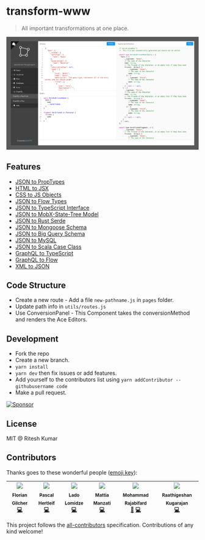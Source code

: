 # transform-www

> All important transformations at one place.

![Demo](demo.png)

## Features
- [JSON to PropTypes](https://transform.now.sh)
- [HTML to JSX](https://transform.now.sh/html-to-jsx)
- [CSS to JS Objects](https://transform.now.sh/css-to-js)
- [JSON to Flow Types](https://transform.now.sh/json-to-flow-types)
- [JSON to TypeScript Interface](https://transform.now.sh/json-to-ts-interface)
- [JSON to MobX-State-Tree Model](https://transform.now.sh/json-to-mobx-state-tree)
- [JSON to Rust Serde](https://transform.now.sh/json-to-rust-serde)
- [JSON to Mongoose Schema](https://transform.now.sh/json-to-mongoose)
- [JSON to Big Query Schema](https://transform.now.sh/json-to-big-query)
- [JSON to MySQL](https://transform.now.sh/json-to-mysql)
- [JSON to Scala Case Class](https://transform.now.sh/json-to-scala-case-class)
- [GraphQL to TypeScript](https://transform.now.sh/graphql-to-typescript)
- [GraphQL to Flow](https://transform.now.sh/graphql-to-flow)
- [XML to JSON](https://transform.now.sh/xml-to-json)

## Code Structure
- Create a new route - Add a file `new-pathname.js` in `pages` folder.
- Update path info in `utils/routes.js`
- Use ConversionPanel - This Component takes the conversionMethod and renders the Ace Editors.

## Development

- Fork the repo
- Create a new branch.
- `yarn install`
- `yarn dev` then fix issues or add features.
- Add yourself to the contributors list using `yarn addContributor -- githubusername code`
- Make a pull request.

<a href="https://app.codesponsor.io/link/8CBegPnJTnjtddvd2E18Su4F/ritz078/transform-www" rel="nofollow"><img src="https://app.codesponsor.io/embed/8CBegPnJTnjtddvd2E18Su4F/ritz078/transform-www.svg" style="width: 888px; height: 68px;" alt="Sponsor" /></a>

## License
MIT @ Ritesh Kumar
## Contributors

Thanks goes to these wonderful people ([emoji key](https://github.com/kentcdodds/all-contributors#emoji-key)):

<!-- ALL-CONTRIBUTORS-LIST:START - Do not remove or modify this section -->
| [<img src="https://avatars2.githubusercontent.com/u/47542?v=4" width="100px;"/><br /><sub>Florian Gilcher</sub>](http://asquera.de)<br />[💻](https://github.com/ritz078/transform-www/commits?author=skade "Code") | [<img src="https://avatars1.githubusercontent.com/u/20063?v=4" width="100px;"/><br /><sub>Pascal Hertleif</sub>](http://pascalhertleif.de/)<br />[💻](https://github.com/ritz078/transform-www/commits?author=killercup "Code") | [<img src="https://avatars3.githubusercontent.com/u/534610?v=4" width="100px;"/><br /><sub>Lado Lomidze</sub>](http://landish.github.io)<br />[💻](https://github.com/ritz078/transform-www/commits?author=Landish "Code") | [<img src="https://avatars1.githubusercontent.com/u/13787614?v=4" width="100px;"/><br /><sub>Mattia Manzati</sub>](https://github.com/mattiamanzati)<br />[💻](https://github.com/ritz078/transform-www/commits?author=mattiamanzati "Code") | [<img src="https://avatars3.githubusercontent.com/u/12202757?v=4" width="100px;"/><br /><sub>Mohammad Rajabifard</sub>](https://tarino.ir)<br />[🤔](#ideas-morajabi "Ideas, Planning, & Feedback") [💻](https://github.com/ritz078/transform-www/commits?author=morajabi "Code") | [<img src="https://avatars0.githubusercontent.com/u/3108160?v=4" width="100px;"/><br /><sub>Raathigeshan Kugarajan</sub>](http://raathigesh.com/)<br />[💻](https://github.com/ritz078/transform-www/commits?author=Raathigesh "Code") |
| :---: | :---: | :---: | :---: | :---: | :---: |
<!-- ALL-CONTRIBUTORS-LIST:END -->

This project follows the [all-contributors](https://github.com/kentcdodds/all-contributors) specification. Contributions of any kind welcome!
